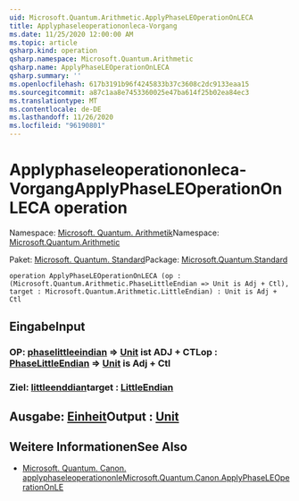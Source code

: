 ```yaml
---
uid: Microsoft.Quantum.Arithmetic.ApplyPhaseLEOperationOnLECA
title: Applyphaseleoperationonleca-Vorgang
ms.date: 11/25/2020 12:00:00 AM
ms.topic: article
qsharp.kind: operation
qsharp.namespace: Microsoft.Quantum.Arithmetic
qsharp.name: ApplyPhaseLEOperationOnLECA
qsharp.summary: ''
ms.openlocfilehash: 617b3191b96f4245833b37c3608c2dc9133eaa15
ms.sourcegitcommit: a87c1aa8e7453360025e47ba614f25b02ea84ec3
ms.translationtype: MT
ms.contentlocale: de-DE
ms.lasthandoff: 11/26/2020
ms.locfileid: "96190801"
---
```

# <a name="applyphaseleoperationonleca-operation"></a><span data-ttu-id="57e8a-102">Applyphaseleoperationonleca-Vorgang</span><span class="sxs-lookup"><span data-stu-id="57e8a-102">ApplyPhaseLEOperationOnLECA operation</span></span>

<span data-ttu-id="57e8a-103">Namespace: [Microsoft. Quantum. Arithmetik](xref:Microsoft.Quantum.Arithmetic)</span><span class="sxs-lookup"><span data-stu-id="57e8a-103">Namespace: [Microsoft.Quantum.Arithmetic](xref:Microsoft.Quantum.Arithmetic)</span></span>

<span data-ttu-id="57e8a-104">Paket: [Microsoft. Quantum. Standard](https://nuget.org/packages/Microsoft.Quantum.Standard)</span><span class="sxs-lookup"><span data-stu-id="57e8a-104">Package: [Microsoft.Quantum.Standard](https://nuget.org/packages/Microsoft.Quantum.Standard)</span></span>




```qsharp
operation ApplyPhaseLEOperationOnLECA (op : (Microsoft.Quantum.Arithmetic.PhaseLittleEndian => Unit is Adj + Ctl), target : Microsoft.Quantum.Arithmetic.LittleEndian) : Unit is Adj + Ctl
```


## <a name="input"></a><span data-ttu-id="57e8a-105">Eingabe</span><span class="sxs-lookup"><span data-stu-id="57e8a-105">Input</span></span>

### <a name="op--phaselittleendian--unit--is-adj--ctl"></a><span data-ttu-id="57e8a-106">OP: [phaselittleeindian](xref:Microsoft.Quantum.Arithmetic.PhaseLittleEndian) => [Unit](xref:microsoft.quantum.lang-ref.unit)  ist ADJ + CTL</span><span class="sxs-lookup"><span data-stu-id="57e8a-106">op : [PhaseLittleEndian](xref:Microsoft.Quantum.Arithmetic.PhaseLittleEndian) => [Unit](xref:microsoft.quantum.lang-ref.unit)  is Adj + Ctl</span></span>




### <a name="target--littleendian"></a><span data-ttu-id="57e8a-107">Ziel: [littleenddian](xref:Microsoft.Quantum.Arithmetic.LittleEndian)</span><span class="sxs-lookup"><span data-stu-id="57e8a-107">target : [LittleEndian](xref:Microsoft.Quantum.Arithmetic.LittleEndian)</span></span>





## <a name="output--unit"></a><span data-ttu-id="57e8a-108">Ausgabe: [Einheit](xref:microsoft.quantum.lang-ref.unit)</span><span class="sxs-lookup"><span data-stu-id="57e8a-108">Output : [Unit](xref:microsoft.quantum.lang-ref.unit)</span></span>



## <a name="see-also"></a><span data-ttu-id="57e8a-109">Weitere Informationen</span><span class="sxs-lookup"><span data-stu-id="57e8a-109">See Also</span></span>

- [<span data-ttu-id="57e8a-110">Microsoft. Quantum. Canon. applyphaseleoperationonle</span><span class="sxs-lookup"><span data-stu-id="57e8a-110">Microsoft.Quantum.Canon.ApplyPhaseLEOperationOnLE</span></span>](xref:Microsoft.Quantum.Canon.ApplyPhaseLEOperationOnLE)